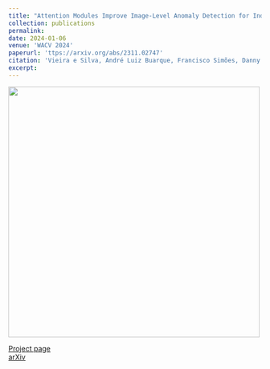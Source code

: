 ```yaml
---
title: "Attention Modules Improve Image-Level Anomaly Detection for Industrial Inspection: A DifferNet Case Study"
collection: publications
permalink: 
date: 2024-01-06
venue: 'WACV 2024'
paperurl: 'ttps://arxiv.org/abs/2311.02747'
citation: 'Vieira e Silva, André Luiz Buarque, Francisco Simões, Danny Kowerko, Tobias Schlosser, Felipe Battisti, Veronica Teichrieb. "Attention Modules Improve Image-Level Anomaly Detection for Industrial Inspection: A DifferNet Case Study." <i> arXiv preprint arXiv:2311.02747</i> (2023).'
excerpt: 
---
```

<img src="https://andreluizbvs.github.io/files/insplad-gradcam.png" width="500">

[Project page](https://andreluizbvs.github.io/AttentDifferNet/) <br />
[arXiv](https://arxiv.org/abs/2311.02747)
